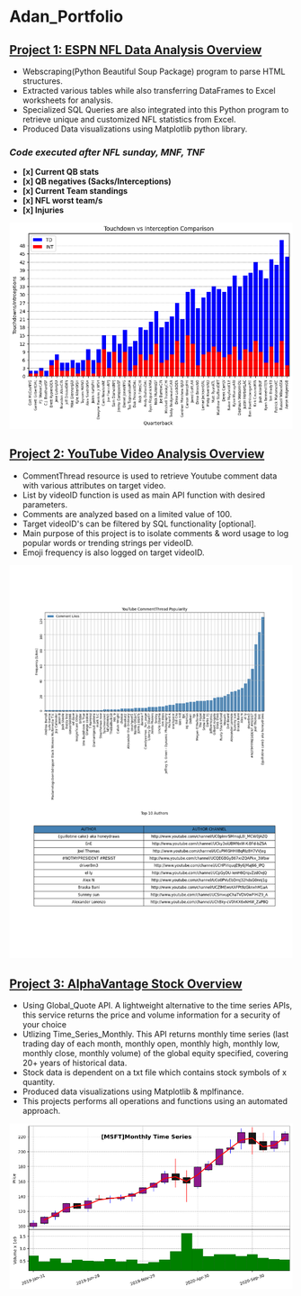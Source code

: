 # Adan_Portfolio

## [Project 1: ESPN NFL Data Analysis Overview](https://github.com/Adan-Macias/espn_nfl_stats)
- Webscraping(Python Beautiful Soup Package) program to parse HTML structures.
- Extracted various tables while also transferring DataFrames to Excel worksheets for analysis. 
- Specialized SQL Queries are also integrated into this Python program to retrieve unique and customized NFL statistics from Excel.
- Produced Data visualizations using Matplotlib python library.

### *Code executed after NFL sunday, MNF, TNF*

  - **[x] Current QB stats**
  - **[x] QB negatives (Sacks/Interceptions)**
  - **[x] Current Team standings**
  - **[x] NFL worst team/s**
  - **[x] Injuries**
 
![](https://raw.githubusercontent.com/Adan-Macias/Adan_Portfolio/main/Images/TD-INT.png)


## [Project 2: YouTube Video Analysis Overview](https://github.com/Adan-Macias/Youtube_Project)
- CommentThread resource is used to retrieve Youtube comment data with various attributes on target video.
- List by videoID function is used as main API function with desired parameters.
- Comments are analyzed based on a limited value of 100.
- Target videoID's can be filtered by SQL functionality [optional].
- Main purpose of this project is to isolate comments & word usage to log popular words or trending strings per videoID.
- Emoji frequency is also logged on target videoID.

![](https://raw.githubusercontent.com/Adan-Macias/Adan_Portfolio/main/Images/popularity_100.png)

## [Project 3: AlphaVantage Stock Overview](https://github.com/Adan-Macias/Stock_Project)
- Using Global_Quote API. A lightweight alternative to the time series APIs, this service returns the price and volume information for a security of your choice
- Utlizing Time_Series_Monthly. This API returns monthly time series (last trading day of each month, monthly open, monthly high, monthly low, monthly close, monthly volume) of the global equity specified, covering 20+ years of historical data. 
- Stock data is dependent on a txt file which contains stock symbols of x quantity.
- Produced data visualizations using Matplotlib & mplfinance.
- This projects performs all operations and functions using an automated approach.

![](https://raw.githubusercontent.com/Adan-Macias/Adan_Portfolio/main/Images/MSFT.png)


